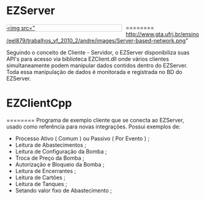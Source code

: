 # EZServer
========
<a href="http://www.gta.ufrj.br" style="float:left; margin-right:10px; max-width:300px; width:100%; display:block; border:1px solid #CCC;"><img src="http://www.gta.ufrj.br/ensino/eel879/trabalhos_vf_2010_2/andre/images/Server-based-network.png"
></a>

Seguindo o conceito de Cliente - Servidor, o EZServer disponibiliza suas API's para acesso via biblioteca EZClient.dll onde vários clientes simultaneamente podem manipular dados contidos dentro do EZServer. Toda essa manipulação de dados é monitorada e registrada no BD do EZServer.

# EZClientCpp
========
Programa de exemplo cliente que se conecta ao EZServer, usado como referência para novas integrações. 
Possui exemplos de:

* Processo Ativo ( Comum ) ou Passivo ( Por Evento ) ;
* Leitura de Abastecimentos ;
* Leitura de Configuração da Bomba ;
* Troca de Preço da Bomba ;
* Autorização e Bloqueio da Bomba ;
* Leitura de Encerrantes ;
* Leitura de Cartões ;
* Leitura de Tanques ;
* Setando valor fixo de Abastecimento ;
